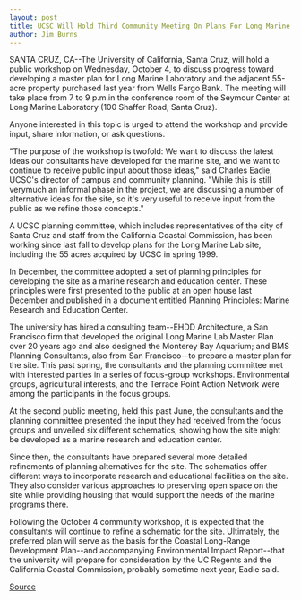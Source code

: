 ```yaml
---
layout: post
title: UCSC Will Hold Third Community Meeting On Plans For Long Marine Laboratory On October 4
author: Jim Burns
---
```


SANTA CRUZ, CA--The University of California, Santa Cruz, will hold a public workshop on Wednesday, October 4, to discuss progress toward developing a master plan for Long Marine Laboratory and the adjacent 55-acre property purchased last year from Wells Fargo Bank. The meeting will take place from 7 to 9 p.m.in the conference room of the Seymour Center at Long Marine Laboratory (100 Shaffer Road, Santa Cruz).

Anyone interested in this topic is urged to attend the workshop and provide input, share information, or ask questions.

"The purpose of the workshop is twofold: We want to discuss the latest ideas our consultants have developed for the marine site, and we want to continue to receive public input about those ideas," said Charles Eadie, UCSC's director of campus and community planning. "While this is still verymuch an informal phase in the project, we are discussing a number of alternative ideas for the site, so it's very useful to receive input from the public as we refine those concepts."

A UCSC planning committee, which includes representatives of the city of Santa Cruz and staff from the California Coastal Commission, has been working since last fall to develop plans for the Long Marine Lab site, including the 55 acres acquired by UCSC in spring 1999.

In December, the committee adopted a set of planning principles for developing the site as a marine research and education center. These principles were first presented to the public at an open house last December and published in a document entitled Planning Principles: Marine Research and Education Center.

The university has hired a consulting team--EHDD Architecture, a San Francisco firm that developed the original Long Marine Lab Master Plan over 20 years ago and also designed the Monterey Bay Aquarium; and BMS Planning Consultants, also from San Francisco--to prepare a master plan for the site. This past spring, the consultants and the planning committee met with interested parties in a series of focus-group workshops. Environmental groups, agricultural interests, and the Terrace Point Action Network were among the participants in the focus groups.

At the second public meeting, held this past June, the consultants and the planning committee presented the input they had received from the focus groups and unveiled six different schematics, showing how the site might be developed as a marine research and education center.

Since then, the consultants have prepared several more detailed refinements of planning alternatives for the site. The schematics offer different ways to incorporate research and educational facilities on the site. They also consider various approaches to preserving open space on the site while providing housing that would support the needs of the marine programs there.

Following the October 4 community workshop, it is expected that the consultants will continue to refine a schematic for the site. Ultimately, the preferred plan will serve as the basis for the Coastal Long-Range Development Plan--and accompanying Environmental Impact Report--that the university will prepare for consideration by the UC Regents and the California Coastal Commission, probably sometime next year, Eadie said.

[Source](http://www1.ucsc.edu/news_events/press_releases/archive/00-01/09-00/lml_meeting3.htm "Permalink to UCSC will hold third community meeting on plans for Long Marine Laboratory on October 4")
